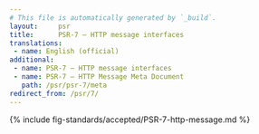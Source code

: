 ```yaml
---
# This file is automatically generated by `_build`.
layout:     psr
title:      PSR-7 — HTTP message interfaces
translations:
 - name: English (official)
additional:
 - name: PSR-7 — HTTP message interfaces
 - name: PSR-7 — HTTP Message Meta Document
   path: /psr/psr-7/meta
redirect_from: /psr/7/
---
```

{% include fig-standards/accepted/PSR-7-http-message.md %}

